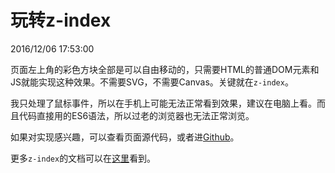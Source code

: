 # 玩转z-index
2016/12/06 17:53:00


页面左上角的彩色方块全部是可以自由移动的，只需要HTML的普通DOM元素和JS就能实现这种效果。不需要SVG，不需要Canvas。关键就在`z-index`。

我只处理了鼠标事件，所以在手机上可能无法正常看到效果，建议在电脑上看。而且代码直接用的ES6语法，所以过老的浏览器也无法正常浏览。

如果对实现感兴趣，可以查看页面源代码，或者进[Github][ZIndexGame]。

更多`z-index`的文档可以在[这里][mdn]看到。


[mdn]: https://developer.mozilla.org/en-US/docs/Web/CSS/z-index
[ZIndexGame]: https://github.com/madmuggle/ZIndexGame



<script type="text/javascript">
// global variables
var colors = [
  'blue', 'green', 'red', 'orange', 'yellow', 'violet', 'purple', 'cyan'
]

var boxes = []
var activebox
var offx, offy

// reorder is just 'resetting z-index' of objects, 'z-index' big -> top
function lineupDivs(divlist, activeDiv) {
  var tmp = divlist.filter(x => x !== activeDiv)
              .sort((x, y) => x.style['z-index'] > y.style['z-index'])
  for (var i = 0, l = tmp.length; i < l; i++)
    tmp[i].style['z-index'] = i
  activeDiv.style['z-index'] = tmp.length
}

// transform e.g. '30px' -> 30
function nopx(x) {
  var val = parseInt(String.prototype.slice.call(x, 0, x.length - 2))
  if (val !== NaN)
    return val
  else
    throw(Error(x + ' is NOT pixel string'))
}

function createBox(id, left, top) {
  var box = document.createElement('div')
  box.setAttribute('id', 'box' + id)
  box.style.position = 'fixed'
  box.style.width = '200px'
  box.style.height = '30px'
  box.style.left = left
  box.style.top = top
  box.style.backgroundColor = colors[id % colors.length]
  box.style['z-index'] = id

  box.addEventListener('mousedown', () => {
    activebox = box
    activebox.moving = true
  })
  return box
}

// initialize boxes
([ 1, 2, 3, 4, 5, 6, 7, 8 ]).forEach(i => {
  var box = createBox(i, i * 10 + 'px', i * 10 + 'px')
  document.body.appendChild(box)
  boxes.push(box)
})

window.addEventListener('mousedown', e => {
  offx = nopx(activebox.style.left) - e.pageX
  offy = nopx(activebox.style.top) - e.pageY
  lineupDivs(boxes, activebox)
})

window.addEventListener('mousemove', e => {
  if (activebox.moving) {
    activebox.style.left = e.pageX + offx + 'px'
    activebox.style.top = e.pageY+ offy + 'px'
  }
})

window.addEventListener('mouseup', e => activebox.moving = false)

activebox = boxes[0]
</script>

